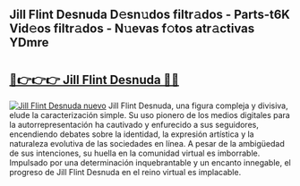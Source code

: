 ## Jill Flint Desnuda D𝚎sn𝚞dos filtr𝚊dos - Parts-t6K Vid𝚎os filtr𝚊dos - N𝚞evas f𝚘tos atr𝚊ctivas YDmre

# <h2><a href="http://mbatjyc.tromn.icu/?c=Jill+Flint+Desnuda">🔗👉👉👉 Jill Flint Desnuda 🔗🔗</a></h2>

[![Jill Flint Desnuda nuevo](https://i.imgur.com/pEAQMta.gif)](http://mbatjyc.tromn.icu/?c=Jill+Flint+Desnuda)
Jill Flint Desnuda, una figura compleja y divisiva, elude la caracterización simple. Su uso pionero de los medios digitales para la autorrepresentación ha cautivado y enfurecido a sus seguidores, encendiendo debates sobre la identidad, la expresión artística y la naturaleza evolutiva de las sociedades en línea. A pesar de la ambigüedad de sus intenciones, su huella en la comunidad virtual es imborrable. Impulsado por una determinación inquebrantable y un encanto innegable, el progreso de Jill Flint Desnuda en el reino virtual es implacable.
